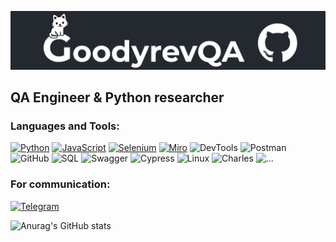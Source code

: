 [![Header](https://github.com/GoodyrevQA/GoodyrevQA/blob/main/assets/logo.png)](https://goodyrevqa.github.io/)

## QA Engineer & Python researcher

### Languages and Tools:
[![Python](https://img.shields.io/badge/-Python-24292f??style=for-the-badge&logo=Python&logoColor=47c5fb)](https://github.com/GoodyrevQA/python_tg_bot)
[![JavaScript](https://img.shields.io/badge/-JavaScript-24292f??style=for-the-badge&logo=JavaScript&logoColor=47c5fb)](https://github.com/GoodyrevQA/SnakeQA)
[![Selenium](https://img.shields.io/badge/-Selenium-24292f??style=for-the-badge&logo=Selenium&logoColor=00bf0d)](https://github.com/GoodyrevQA/python_selenium)
[![Miro](https://img.shields.io/badge/-Miro-24292f??style=for-the-badge&logo=Miro&logoColor=ff6c36)](https://miro.com/app/board/uXjVPDev4I8=/?share_link_id=673513771967)
![DevTools](https://img.shields.io/badge/-DevTools-24292f??style=for-the-badge&logo=googlechrome&logoColor=ff0000)
![Postman](https://img.shields.io/badge/-Postman-24292f??style=for-the-badge&logo=Postman&logoColor=ff6c36)
![GitHub](https://img.shields.io/badge/-GitHub-24292f??style=for-the-badge&logo=GitHub&logoColor=ffffff)
![SQL](https://img.shields.io/badge/-SQL-24292f??style=for-the-badge&logo=mysql&logoColor=ffffff)
![Swagger](https://img.shields.io/badge/-Swagger-24292f??style=for-the-badge&logo=Swagger&logoColor=0cff00)
![Cypress](https://img.shields.io/badge/-Cypress-24292f??style=for-the-badge&logo=Cypress&logoColor=d2d2d2)
![Linux](https://img.shields.io/badge/-linux-24292f??style=for-the-badge&logo=linux&logoColor=fff600)
![Charles](https://img.shields.io/badge/-Charles-24292f??style=for-the-badge&logo=Charles&logoColor=ffffff)
![...](https://img.shields.io/badge/-...-24292f??style=for-the-badge&logo=...&logoColor=ffffff)

### For communication:
[![Telegram](https://img.shields.io/badge/-Telegram-24292f??style=for-the-badge&logo=Telegram&logoColor=47c5fb)](https://t.me/Goodyrev)

![Anurag's GitHub stats](https://github-readme-stats.vercel.app/api?username=GoodyrevQA&hide=issues,contribs&show_icons=true&theme=codeSTACKr)